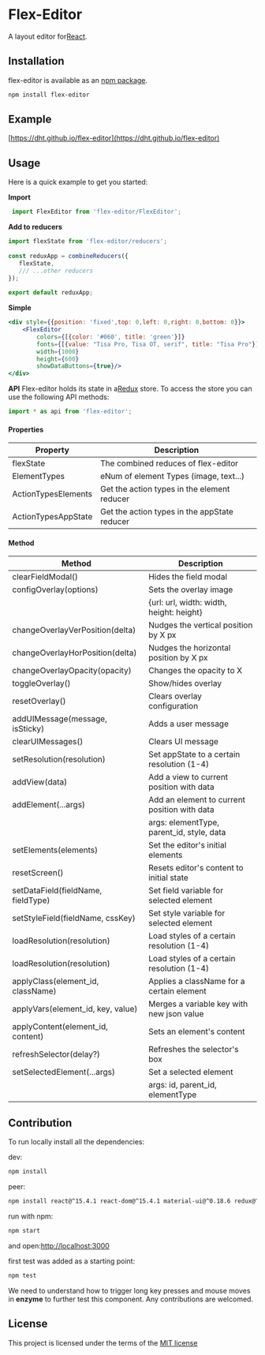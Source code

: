 # Flex-Editor
A layout editor for[React](http://facebook.github.io/react/).

## Installation

flex-editor is available as an [npm package](https://www.npmjs.org/package/flex-editor).

```sh
npm install flex-editor
```

## Example
[https://dht.github.io/flex-editor](https://dht.github.io/flex-editor)

## Usage

Here is a quick example to get you started:

**Import**
```jsx
 import FlexEditor from 'flex-editor/FlexEditor';
```

**Add to reducers**
```jsx
import flexState from 'flex-editor/reducers';
 
const reduxApp = combineReducers({
   flexState,
   /// ...other reducers
});
 
export default reduxApp;

```

**Simple**
```jsx 
<div style={{position: 'fixed',top: 0,left: 0,right: 0,bottom: 0}}>
    <FlexEditor
        colors={[{color: '#060', title: 'green'}]}
        fonts={[{value: "Tisa Pro, Tisa OT, serif", title: "Tisa Pro"}]}
        width={1000}
        height={600}
        showDataButtons={true}/>
</div>
```

**API**
Flex-editor holds its state in a[Redux](http://redux.js.org/) store. 
To access the store you can use the following API methods:
 
 ```jsx 
import * as api from 'flex-editor';

 ```
 #### Properties
 
 | Property             | Description                                   |
 | -------------------- | --------------------------------------------- |
 | flexState            | The combined reduces of flex-editor           |
 | ElementTypes         | eNum of element Types (image, text...)        |
 | ActionTypesElements  | Get the action types in the element reducer   |
 | ActionTypesAppState  | Get the action types in the appState reducer  |
 
 #### Method
 
 | Method                              | Description                                   |
 | ----------------------------------- | --------------------------------------------- | 
 | clearFieldModal()                   | Hides the field modal                         |
 | configOverlay(options)              | Sets the overlay image                        |
 |                                     | {url: url, width: width, height: height}      |
 | changeOverlayVerPosition(delta)     | Nudges the vertical position by X px          |                                            
 | changeOverlayHorPosition(delta)     | Nudges the horizontal position by X px        |                                            
 | changeOverlayOpacity(opacity)       | Changes the opacity to X                      |                                            
 | toggleOverlay()                     | Show/hides overlay                            |                                            
 | resetOverlay()                      | Clears overlay configuration                  |                                            
 | addUIMessage(message, isSticky)     | Adds a user message                           |                                            
 | clearUIMessages()                   | Clears UI message                             |                                            
 | setResolution(resolution)           | Set appState to  a certain resolution (1-4)   |                                            
 | addView(data)                       | Add a view to current position with data      |                                            
 | addElement(...args)                 | Add an element to current position with data  |                                            
 |                                     | args: elementType, parent_id, style, data     |                                            
 | setElements(elements)               | Set the editor's initial elements             |                                            
 | resetScreen()                       | Resets editor's content to initial state      |                                            
 | setDataField(fieldName, fieldType)  | Set field variable for selected element       |                                            
 | setStyleField(fieldName, cssKey)    | Set style variable for selected element       |                                            
 | loadResolution(resolution)          | Load styles of a certain resolution (1-4)     |                                            
 | loadResolution(resolution)          | Load styles of a certain resolution (1-4)     |                                            
 | applyClass(element_id, className)   | Applies a className for a certain element     |                                            
 | applyVars(element_id, key, value)   | Merges a variable key with new json value     |                                            
 | applyContent(element_id, content)   | Sets an element's content                     |                                            
 | refreshSelector(delay?)             | Refreshes the selector's box                  |                                            
 | setSelectedElement(...args)         | Set a selected element                        |                                            
 |                                     | args: id, parent_id, elementType              |                                            

## Contribution
To run locally install all the dependencies:

dev:
```sh
npm install
```

peer:
```sh
npm install react@^15.4.1 react-dom@^15.4.1 material-ui@^0.18.6 redux@^3.6.0 redux-thunk@^2.1.0 react-redux@^4.4.6 react-tap-event-plugin@^2.0.0
```

run with npm:
```sh
npm start
```
and open:[http://localhost:3000](http://localhost:3000)

first test was added as a starting point:
```sh
npm test
```
We need to understand how to trigger long key presses and mouse moves in **enzyme** to further test this component. 
Any contributions are welcomed. 


## License
This project is licensed under the terms of the
[MIT license](https://github.com/quickstudio/flex-editor/blob/master/LICENSE)
